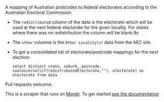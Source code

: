 A mapping of Australian postcodes to federal electorates according to the Australian Electoral Commission.

* The `redistributed` column of the data is the electorate which will be used at the next federal electorate for the given locality. For states where there was no redistribution the column will be blank.9s
* The `other` columne is the `Other Locality(s)` data from the AEC site.
* To get a consolidated list of electorate/postcode mappings for the *next* election:
    
    ```
    select distinct state, suburb, postcode, coalesce(nullif(redistributedElectorate,""), electorate) as electorate from data
    ```

Pull requests welcome.


This is a scraper that runs on [Morph](https://morph.io). To get started [see the documentation](https://morph.io/documentation)